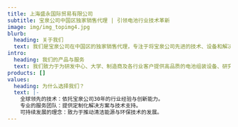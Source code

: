 ```yaml
---
title: 上海盛永国际贸易有限公司
subtitle: 宝泉公司中国区独家销售代理 | 引领电池行业技术革新
image: img/img_topimg4.jpg
blurb:
  heading: 关于我们
  text: 我们是宝泉公司在中国区的独家销售代理，专注于将宝泉公司先进的技术、设备和解决方案引入中国市场。
intro:
  heading: 我们的产品与服务
  text: 我们致力于为研发中心、大学、制造商及各行业客户提供高品质的电池组装设备、研究与测试设备、电池部件与材料等产品，同时提供专业的技术支持与服务。
products: []
values:
  heading: 为什么选择我们？
  text: |-
    全球领先的技术：依托宝泉公司30年的行业经验与创新能力。
    专业的服务团队：提供定制化解决方案与技术支持。
    可持续发展的理念：致力于推动清洁能源与环保技术的发展。
---
```

